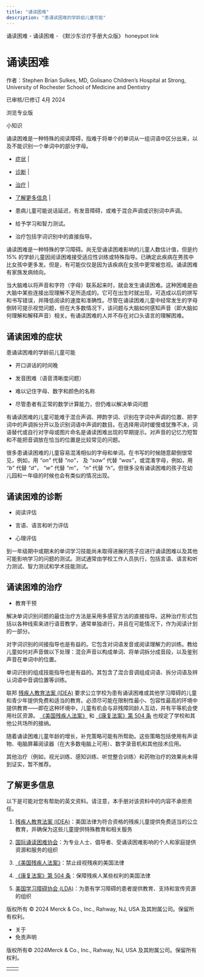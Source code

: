 ```yaml
---
title: "诵读困难"
description: "患诵读困难的学龄前儿童可能"
---
```


﻿诵读困难 \- 诵读困难 \- 《默沙东诊疗手册大众版》 honeypot link

# 诵读困难

作者：Stephen Brian Sulkes, MD, Golisano Children’s Hospital at Strong, University of
Rochester School of Medicine and Dentistry

已审核/已修订 4月 2024

浏览专业版

小知识

诵读困难是一种特殊的阅读障碍，指难于将单个的单词从一组词语中区分出来，以及不能识别一个单词中的部分字母。

- [症状](#症状_v27412152_zh) \|
- [诊断](#诊断_v27412164_zh) \|
- [治疗](#治疗_v27412174_zh) \|
- [了解更多信息](#了解更多信息_v39364599_zh) \|

- 患病儿童可能说话延迟，有发音障碍，或难于混合声调或识别词中声调。

- 给予学习和智力测试。

- 治疗包括字词识别中的直接指导。


诵读困难是一种特殊的学习障碍。尚无受诵读困难影响的儿童人数估计值，但是约 15% 的学龄儿童因阅读困难接受适应性训练或特殊指导。已确定此疾病在男孩中比女孩中更多发。但是，有可能仅仅是因为该疾病在女孩中更常被忽视。诵读困难有家族发病倾向。

当大脑难以将声音和字符（字母）联系起来时，就会发生诵读困难。这种困难是由大脑中某些连接出现理解不足所造成的。它可在出生时就出现，可造成以后的拼写和书写错误，并降低阅读的速度和准确性。尽管在诵读困难儿童中经常发生的字母倒转可提示视觉问题，但在大多数情况下，该问题与大脑如何感知声音（即大脑如何理解和解释声音）相关。有诵读困难的人并不存在对口头语言的理解困难。

## 诵读困难的症状

患诵读困难的学龄前儿童可能

- 开口讲话的时间晚

- 发音困难（语音清晰度问题）

- 难以记住字母、数字和颜色的名称

- 尽管患者有正常的数学计算能力，但仍难以解决单词问题


有诵读困难的儿童可能难于混合声调、押韵字词、识别在字词中声调的位置、把字词中的声调拆分开以及识别词语中声调的数目。在选择用词时缓慢或犹豫不决，词语替代或自行对字母或图片命名是诵读困难出现的早期提示。对声音的记忆力短暂和不能把音调放在恰当的位置是比较常见的问题。

很多患诵读困难的儿童容易混淆相似的字母和单词。在书写的时候随意颠倒很常见，例如，用 _“on”_ 代替 _“no”，_ 及 _“saw”_ 代替 _“was”_，或混淆字母，例如，用 _“b”_ 代替 _“d”_， _“w”_ 代替 _“m”_， _“n”_ 代替 _“h”_。但很多没有诵读困难的孩子在幼儿园和一年级的时候也会有类似的情况出现。

## 诵读困难的诊断

- 阅读评估

- 言语、语言和听力评估

- 心理评估


到一年级期中或期末的单词学习技能尚未取得进展的孩子应进行诵读困难以及其他可能影响学习的问题的测试。测试通常由学校工作人员执行，包括言语、语言和听力测试、智力测试和学术技能测试。

## 诵读困难的治疗

- 教育干预


解决单词识别问题的最佳治疗方法是采用多感官方法的直接指导。这种治疗形式包括以各种线索来进行语音教学，通常单独进行，并且在可能情况下，作为阅读计划的一部分。

对字词识别的间接指导也是有益的。它包含对词语发音或阅读理解力的训练。教给儿童如何对声音做以下处理：混合声音以构成单词、将单词拆分成音段，以及鉴别声音在单词中的位置。

单词识别的组成技能指导也是有益的。其包含了混合音调组成词语、拆分词语及辨认词语中音调位置等训练。

联邦 [残疾人教育法案 (IDEA)](https://sites.ed.gov/idea/) 要求公立学校为患有诵读困难或其他学习障碍的儿童和青少年提供免费和适当的教育。必须尽可能在限制性最小、包容性最高的环境中提供教育——即在这种环境中，儿童有机会与非残障同龄人互动，并有平等机会使用社区资源。 [《美国残疾人法案》](https://www2.ed.gov/policy/rights/guid/ocr/disability.html) 和 [《康复法案》第 504 条](https://www.hhs.gov/sites/default/files/ocr/civilrights/resources/factsheets/504.pdf) 也规定了学校和其他公共场所的接纳。

随着诵读困难儿童年龄的增长，补充策略可能有所帮助。这些策略包括使用有声读物、电脑屏幕阅读器（在大多数电脑上可用）、数字录音机和其他技术应用。

其他治疗（例如，视光训练、感知训练、听觉整合训练）和药物治疗的效果尚未得到证实，暂不推荐。

## 了解更多信息

以下是可能对您有帮助的英文资料。请注意，本手册对该资料中的内容不承担责任。

1. [残疾人教育法案 (IDEA)](https://sites.ed.gov/idea/)：美国法律为符合资格的残疾儿童提供免费适当的公立教育，并确保为这些儿童提供特殊教育和相关服务

2. [国际诵读困难协会](https://dyslexiaida.org/)：为专业人士、倡导者、受诵读困难影响的个人和家庭提供资源和服务的组织

3. [《美国残疾人法案》](https://www2.ed.gov/policy/rights/guid/ocr/disability.html)：禁止歧视残疾的美国法律

4. [《康复法案》第 504 条](https://www.hhs.gov/sites/default/files/ocr/civilrights/resources/factsheets/504.pdf)：保障残疾人某些权利的美国法律

5. [美国学习障碍协会 (LDA)](http://ldaamerica.org/)：为患有学习障碍的患者提供教育、支持和宣传资源的组织




版权所有 © 2024
Merck & Co., Inc., Rahway, NJ, USA 及其附属公司。保留所有权利。

- 关于
- 免责声明

版权所有© 2024Merck & Co., Inc., Rahway, NJ, USA 及其附属公司。保留所有权利。

|     |     |
| --- | --- |
|  |  |
